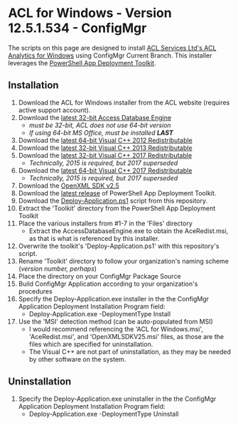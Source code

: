 # ACL for Windows - Version 12.5.1.534 - ConfigMgr

The scripts on this page are designed to install [ACL Services Ltd's ACL Analytics for Windows](https://www.acl.com/products/acl-analytics/) using ConfigMgr Current Branch. This installer leverages the [PowerShell App Deployment Toolkit](http://psappdeploytoolkit.com/).

## Installation

1. Download the ACL for Windows installer from the ACL website (requires active support account).
1. Download the [latest 32-bit Access Database Engine](https://www.microsoft.com/en-us/download/details.aspx?id=13255 "AccessDatabaseEngine.exe")
    * *must be 32-bit, ACL does not use 64-bit version*
    * *If using 64-bit MS Office, must be installed **LAST***
1. Download the [latest 64-bit Visual C++ 2012 Redistributable](https://www.microsoft.com/en-us/download/details.aspx?id=30679)
1. Download the [latest 32-bit Visual C++ 2013 Redistributable](http://download.microsoft.com/download/0/5/6/056dcda9-d667-4e27-8001-8a0c6971d6b1/vcredist_x86.exe)
1. Download the [latest 32-bit Visual C++ 2017 Redistributable](https://aka.ms/vs/15/release/vc_redist.x86.exe)
    * *Technically, 2015 is required, but 2017 superseded*
1. Download the [latest 64-bit Visual C++ 2017 Redistributable](https://aka.ms/vs/15/release/vc_redist.x64.exe)
    * *Technically, 2015 is required, but 2017 superseded*
1. Download the [OpenXML SDK v2.5](https://www.microsoft.com/en-us/download/details.aspx?id=30425 "OpenXMLSDKV25.msi")
1. Download the [latest release](https://github.com/PSAppDeployToolkit/PSAppDeployToolkit/releases/latest) of PowerShell App Deployment Toolkit.
1. Download the [Deploy-Application.ps1]() script from this repository.
1. Extract the 'Toolkit' directory from the PowerShell App Deployment Toolkit
1. Place the various installers from #1-7 in the 'Files' directory
    * Extract the AccessDatabaseEngine.exe to obtain the AceRedist.msi, as that is what is referenced by this installer.
1. Overwrite the toolkit's 'Deploy-Application.ps1' with this repository's script.
1. Rename 'Toolkit' directory to follow your organization's naming scheme (*version number, perhaps*)
1. Place the directory on your ConfigMgr Package Source
1. Build ConfigMgr Application according to your organization's procedures
1. Specify the Deploy-Application.exe installer in the the ConfigMgr Application Deployment Installation Program field:
    * Deploy-Application.exe -DeploymentType Install
1. Use the 'MSI' detection method (can be auto-populated from MSI)
    * I would recommend referencing the 'ACL for Windows.msi', 'AceRedist.msi', and 'OpenXMLSDKV25.msi' files, as those are the files which are specified for uninstallation.
    * The Visual C++ are not part of uninstallation, as they may be needed by other software on the system.

## Uninstallation

1. Specify the Deploy-Application.exe uninstaller in the the ConfigMgr Application Deployment Installation Program field:
    * Deploy-Application.exe -DeploymentType Uninstall
